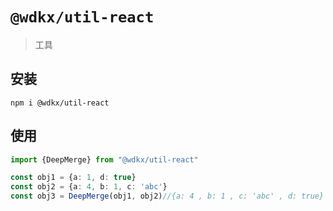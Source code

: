 # `@wdkx/util-react`

> 工具

## 安装

```
npm i @wdkx/util-react
```

## 使用

```ts
import {DeepMerge} from "@wdkx/util-react"

const obj1 = {a: 1, d: true}
const obj2 = {a: 4, b: 1, c: 'abc'}
const obj3 = DeepMerge(obj1, obj2)//{a: 4 , b: 1 , c: 'abc' , d: true}
```
